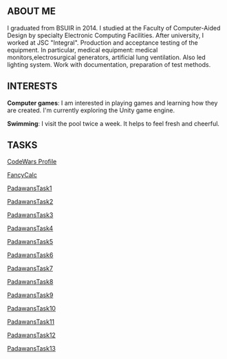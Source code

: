 ## ABOUT ME

I graduated from BSUIR in 2014. I studied at the Faculty of Computer-Aided Design by specialty Electronic Computing Facilities.
After university, I worked at JSC "Integral". Production and acceptance testing of the equipment. In particular, medical equipment: medical monitors,electrosurgical generators, artificial lung ventilation. Also led lighting system. Work with documentation, preparation of test methods.

## INTERESTS

**Сomputer games**: I am interested in playing games and learning how they are created. I'm currently exploring the Unity game engine.

**Swimming**: I visit the pool twice a week. It helps to feel fresh and cheerful.

## TASKS

[CodeWars Profile](https://www.codewars.com/users/SvetlyNeo)

[FancyCalc](https://github.com/SvetlyNeo/FancyCalc)

[PadawansTask1](https://github.com/SvetlyNeo/PadawansTask1)

[PadawansTask2](https://github.com/SvetlyNeo/PadawansTask2)

[PadawansTask3](https://github.com/SvetlyNeo/PadawansTask3)

[PadawansTask4](https://github.com/SvetlyNeo/PadawansTask4)

[PadawansTask5](https://github.com/SvetlyNeo/PadawansTask5)

[PadawansTask6](https://github.com/SvetlyNeo/PadawansTask6)

[PadawansTask7](https://github.com/SvetlyNeo/PadawansTask7)

[PadawansTask8](https://github.com/SvetlyNeo/PadawansTask8)

[PadawansTask9](https://github.com/SvetlyNeo/PadawansTask9)

[PadawansTask10](https://github.com/SvetlyNeo/PadawansTask10)

[PadawansTask11](https://github.com/SvetlyNeo/PadawansTask11)

[PadawansTask12](https://github.com/SvetlyNeo/PadawansTask12)

[PadawansTask13](https://github.com/SvetlyNeo/PadawansTask13)
